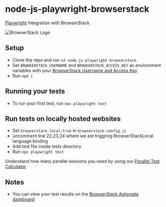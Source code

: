 # node-js-playwright-browserstack

[Playwright](https://playwright.dev/docs/intro) Integration with BrowserStack.

![BrowserStack Logo](https://d98b8t1nnulk5.cloudfront.net/production/images/layout/logo-header.png?1469004780)

## Setup

* Clone the repo and run `cd node-js-playwright-browserstack`
* Set `BROWSERSTACK_USERNAME` and `BROWSERSTACK_ACCESS_KEY` as environment variables with your [BrowserStack Username and Access Key](https://www.browserstack.com/accounts/settings)
* Run `npm i`

## Running your tests

- To run your first test, run `npx playwright test`

## Run tests on locally hosted websites
* Set `browserstack.local:true` in `browserstack.config.js`
* uncomment line 22,23,24 where we are triggring BrowserStackLocal language binding
* Add test file inside tests directory
* Run `npx playwright test`

 Understand how many parallel sessions you need by using our [Parallel Test Calculator](https://www.browserstack.com/automate/parallel-calculator?ref=github)

## Notes
* You can view your test results on the [BrowserStack Automate dashboard](https://www.browserstack.com/automate)
